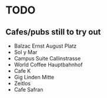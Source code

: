 # TODO

## Cafes/pubs still to try out

   * Balzac Ernst August Platz
   * Sol y Mar
   * Campus Suite Callinstrasse
   * World Coffee Hauptbahnhof
   * Cafe K
   * Gig Linden Mitte
   * Zeitlos
   * Cafe Safran
